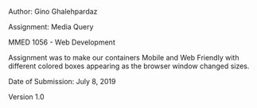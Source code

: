 Author: Gino Ghalehpardaz

Assignment: Media Query

MMED 1056 - Web Development

Assignment was to make our containers Mobile and Web Friendly with different colored boxes appearing as the browser window changed sizes.

Date of Submission: July 8, 2019


Version 1.0
